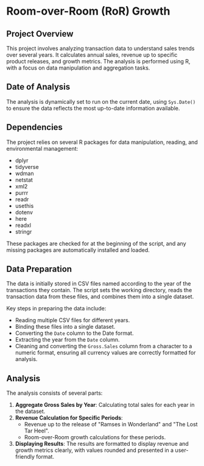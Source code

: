 # Room-over-Room (RoR) Growth

## Project Overview
This project involves analyzing transaction data to understand sales trends over several years. It calculates annual sales, revenue up to specific product releases, and growth metrics. The analysis is performed using R, with a focus on data manipulation and aggregation tasks.

## Date of Analysis
The analysis is dynamically set to run on the current date, using `Sys.Date()` to ensure the data reflects the most up-to-date information available.

## Dependencies
The project relies on several R packages for data manipulation, reading, and environmental management:
- dplyr
- tidyverse
- wdman
- netstat
- xml2
- purrr
- readr
- usethis
- dotenv
- here
- readxl
- stringr

These packages are checked for at the beginning of the script, and any missing packages are automatically installed and loaded.

## Data Preparation
The data is initially stored in CSV files named according to the year of the transactions they contain. The script sets the working directory, reads the transaction data from these files, and combines them into a single dataset.

Key steps in preparing the data include:
- Reading multiple CSV files for different years.
- Binding these files into a single dataset.
- Converting the `Date` column to the Date format.
- Extracting the year from the `Date` column.
- Cleaning and converting the `Gross.Sales` column from a character to a numeric format, ensuring all currency values are correctly formatted for analysis.

## Analysis
The analysis consists of several parts:
1. **Aggregate Gross Sales by Year**: Calculating total sales for each year in the dataset.
2. **Revenue Calculation for Specific Periods**: 
   - Revenue up to the release of "Ramses in Wonderland" and "The Lost Tar Heel".
   - Room-over-Room growth calculations for these periods.
3. **Displaying Results**: The results are formatted to display revenue and growth metrics clearly, with values rounded and presented in a user-friendly format.
